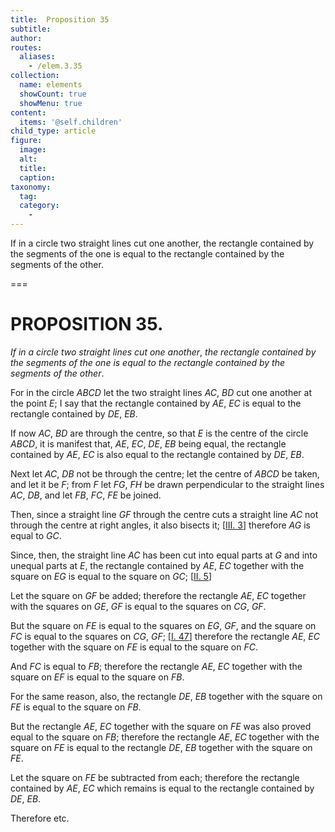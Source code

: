 ```yaml
---
title:  Proposition 35
subtitle: 
author:
routes:
  aliases:
    - /elem.3.35
collection:
  name: elements
  showCount: true
  showMenu: true
content:
  items: '@self.children'
child_type: article
figure:
  image:
  alt:
  title:
  caption:
taxonomy:
  tag:
  category:
    - 
---
```


<p><emph>If in a circle two straight lines cut one another</emph>, <emph>the rectangle contained by the segments of the one is equal to the rectangle contained by the segments of the other</emph>. </p>

===

<h1>PROPOSITION 35.</h1>
<p><em>If in a circle two straight lines cut one another</em>, <em>the rectangle contained by the segments of the one is equal to the rectangle contained by the segments of the other</em>. </p>

<p>For in the circle <em>ABCD</em> let the two straight lines <em>AC</em>, <em>BD</em> cut one another at the point <em>E</em>; I say that the rectangle contained by <em>AE</em>, <em>EC</em> is equal to the rectangle contained by <em>DE</em>, <em>EB</em>. 
      </p>

<p>If now <em>AC</em>, <em>BD</em> are through the centre, so that <em>E</em> is the centre of the circle <em>ABCD</em>, it is manifest that, <em>AE</em>, <em>EC</em>, <em>DE</em>, <em>EB</em> being equal, the rectangle contained by <em>AE</em>, <em>EC</em> is also equal to the rectangle contained by <em>DE</em>, <em>EB</em>. <pb n="72"/></p>

<p>Next let <em>AC</em>, <em>DB</em> not be through the centre; let the centre of <em>ABCD</em> be taken, and let it be <em>F</em>; from <em>F</em> let <em>FG</em>, <em>FH</em> be drawn perpendicular to the straight lines <em>AC</em>, <em>DB</em>, and let <em>FB</em>, <em>FC</em>, <em>FE</em> be joined. 
      </p>

<p>Then, since a straight line <em>GF</em> through the centre cuts a straight line <em>AC</em> not through the centre at right angles, <span class="center">it also bisects it; [<a href="/elem.3.3">III. 3</a>] therefore <em>AG</em> is equal to <em>GC</em>.</span>
      </p>

<p>Since, then, the straight line <em>AC</em> has been cut into equal parts at <em>G</em> and into unequal parts at <em>E</em>, the rectangle contained by <em>AE</em>, <em>EC</em> together with the square on <em>EG</em> is equal to the square on <em>GC</em>; [<a href="/elem.2.5">II. 5</a>] </p>

<p>Let the square on <em>GF</em> be added; therefore the rectangle <em>AE</em>, <em>EC</em> together with the squares on <em>GE</em>, <em>GF</em> is equal to the squares on <em>CG</em>, <em>GF</em>. </p>

<p>But the square on <em>FE</em> is equal to the squares on <em>EG</em>, <em>GF</em>, and the square on <em>FC</em> is equal to the squares on <em>CG</em>, <em>GF</em>; [<a href="/elem.1.47">I. 47</a>] <span class="center">therefore the rectangle <em>AE</em>, <em>EC</em> together with the square on <em>FE</em> is equal to the square on <em>FC</em>.</span>
      </p>

<p>And <em>FC</em> is equal to <em>FB</em>; therefore the rectangle <em>AE</em>, <em>EC</em> together with the square on <em>EF</em> is equal to the square on <em>FB</em>. </p>

<p>For the same reason, also, the rectangle <em>DE</em>, <em>EB</em> together with the square on <em>FE</em> is equal to the square on <em>FB</em>. </p>

<p>But the rectangle <em>AE</em>, <em>EC</em> together with the square on <em>FE</em> was also proved equal to the square on <em>FB</em>; therefore the rectangle <em>AE</em>, <em>EC</em> together with the square on <em>FE</em> is equal to the rectangle <em>DE</em>, <em>EB</em> together with the square on <em>FE</em>. </p>

<p>Let the square on <em>FE</em> be subtracted from each; therefore the rectangle contained by <em>AE</em>, <em>EC</em> which remains is equal to the rectangle contained by <em>DE</em>, <em>EB</em>. </p>

<p>Therefore etc.</p>
